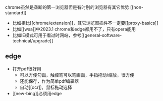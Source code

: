 chrome虽然是垄断的第一浏览器但是有时别的浏览器有其它优势 [[non-standard]]
- 比如相比[[chrome/extension]]，其它浏览器插件不一定要[[proxy-basics]]
- 比如[[wsa]]中2023.1 chrome和edge都用不了，只有opera能用
- 比如IE模式可用于看过时网站，参考[[general-software-technical/upgrade]]
## edge
- 打开pdf很好用
  - 可以方便勾画，触控笔可以笔画画，手指拖动/缩放，很方便
  - 还能保存，作为简单pdf编辑器
  - 自动[[ocr]]，鼠标拖动选择
- [[new-bing]]必须用edge
